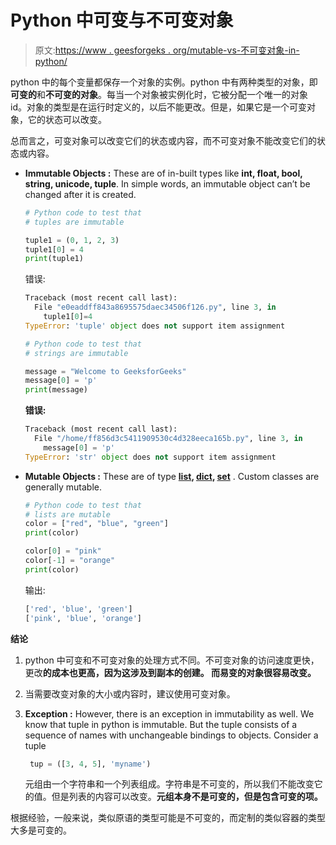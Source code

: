 # Python 中可变与不可变对象

> 原文:[https://www . geesforgeks . org/mutable-vs-不可变对象-in-python/](https://www.geeksforgeeks.org/mutable-vs-immutable-objects-in-python/)

python 中的每个变量都保存一个对象的实例。python 中有两种类型的对象，即**可变的**和**不可变的对象**。每当一个对象被实例化时，它被分配一个唯一的对象 id。对象的类型是在运行时定义的，以后不能更改。但是，如果它是一个可变对象，它的状态可以改变。

总而言之，可变对象可以改变它们的状态或内容，而不可变对象不能改变它们的状态或内容。

*   **Immutable Objects :** These are of in-built types like **int, float, bool, string, unicode, tuple**. In simple words, an immutable object can’t be changed after it is created.

    ```py
    # Python code to test that 
    # tuples are immutable 

    tuple1 = (0, 1, 2, 3) 
    tuple1[0] = 4
    print(tuple1)
    ```

    错误:

    ```py
    Traceback (most recent call last):
      File "e0eaddff843a8695575daec34506f126.py", line 3, in 
        tuple1[0]=4
    TypeError: 'tuple' object does not support item assignment
    ```

    ```py
    # Python code to test that 
    # strings are immutable 

    message = "Welcome to GeeksforGeeks"
    message[0] = 'p'
    print(message)
    ```

    **错误:**

    ```py
    Traceback (most recent call last):
      File "/home/ff856d3c5411909530c4d328eeca165b.py", line 3, in 
        message[0] = 'p'
    TypeError: 'str' object does not support item assignment
    ```

*   **Mutable Objects :** These are of type **[list](https://www.geeksforgeeks.org/python-list/), [dict](https://www.geeksforgeeks.org/python-dictionary/), [set](https://www.geeksforgeeks.org/sets-in-python/)** . Custom classes are generally mutable.

    ```py
    # Python code to test that 
    # lists are mutable 
    color = ["red", "blue", "green"]
    print(color)

    color[0] = "pink"
    color[-1] = "orange"
    print(color)
    ```

    输出:

    ```py
    ['red', 'blue', 'green']
    ['pink', 'blue', 'orange']
    ```

**结论**

1.  python 中可变和不可变对象的处理方式不同。不可变对象的访问速度更快，更改**的成本也更高，因为这涉及到副本的创建。
    而易变的对象很容易改变。**
2.  当需要改变对象的大小或内容时，建议使用可变对象。
3.  **Exception :** However, there is an exception in immutability as well. We know that tuple in python is immutable. But the tuple consists of a sequence of names with unchangeable bindings to objects.
    Consider a tuple

    ```py
     tup = ([3, 4, 5], 'myname') 
    ```

    元组由一个字符串和一个列表组成。字符串是不可变的，所以我们不能改变它的值。但是列表的内容可以改变。**元组本身不是可变的，但是包含可变的项。**

根据经验，一般来说，类似原语的类型可能是不可变的，而定制的类似容器的类型大多是可变的。